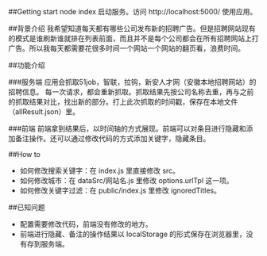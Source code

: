 ##Getting start
node index 启动服务。访问 http://localhost:5000/ 使用应用。

##背景介绍
我希望知道每天都有哪些公司发布新的招聘广告。但是招聘网站现有的模式是谁刷新谁就排在列表前面，而且并不是每个公司都会在所有招聘网站上打广告。所以我每天都需要花很多时间一个网站一个网站的翻页看，浪费时间。

##功能介绍

###服务端
应用会抓取51job，智联，拉钩，新安人才网（安徽本地招聘网站）的招聘信息。
每一次请求，都会重新抓取。抓取结果先按公司名称去重，再与之前的抓取结果对比，找出新的部分。打上此次抓取的时间戳，保存在本地文件（allResult.json）里。

###前端
前端拿到结果后，以时间轴的方式展现。前端可以对条目进行隐藏和添加备注操作。还可以通过修改代码的方式添加关键字，隐藏条目。

##How to
- 如何修改搜索关键字：在 index.js 里直接修改 src。
- 如何修改城市：在 dataSrc/网站名.js 里修改 options.urlTpl 这一项。
- 如何修改关键字过滤：在 public/index.js 里修改 ignoredTitles。

##已知问题
- 配置需要修改代码，前端没有修改的地方。
- 前端进行隐藏、备注的操作结果以 localStorage 的形式保存在浏览器里，没有存到服务端。
